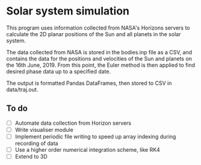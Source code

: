 # Solar system simulation

This program uses information collected from NASA's Horizons servers to calculate the 2D planar positions of the Sun and all planets in the solar system.

The data collected from NASA is stored in the bodies.inp file as a CSV, and contains the data for the positions and velocities of the Sun and planets on the 16th June, 2019. From this point, the Euler method is then applied to find desired phase data up to a specified date.

The output is formatted Pandas DataFrames, then stored to CSV in data/traj.out.

## To do
- [ ] Automate data collection from Horizon servers
- [ ] Write visualiser module
- [ ] Implement periodic file writing to speed up array indexing during recording of data
- [ ] Use a higher order numerical integration scheme, like RK4
- [ ] Extend to 3D
